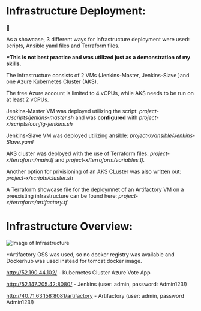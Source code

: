 # Infrastructure Deployment:
:rocket:

As a showcase, 3 different ways for Infrastructure deployment were used: scripts, Ansible yaml files and Terraform files.

**\*This is not best practice and was utilized just as a demonstration of my skills.**

The infrastructure consists of 2 VMs (Jenkins-Master, Jenkins-Slave )and one Azure Kubernetes Cluster (AKS).

The free Azure account is limited to 4 vCPUs, while AKS needs to be run on at least 2 vCPUs.

Jenkins-Master VM was deployed utilizing the script: *project-x/scripts/jenkins-master.sh* and was **configured** with *project-x/scripts/config-jenkins.sh*

Jenkins-Slave VM was deployed utilizing ansible: *project-x/ansible/Jenkins-Slave.yaml*

AKS cluster was deployed with the use of Terraform files: *project-x/terraform/main.tf* and *project-x/terraform/variables.tf.*

Another option for privisioning of an AKS CLuster was also written out: *project-x/scripts/cluster.sh*

A Terraform showcase file for the deploymnet of an Artifactory VM on a preexisting infrastructure can be found here: *project-x/terraform/artifactory.tf*

# Infrastructure Overview:

![Image of Infrastructure](https://i.ibb.co/Ld8Vbz7/Screenshot-2020-09-23-212008.png)


\*Artifactory OSS was used, so no docker registry was available and Dockerhub was used instead for tomcat docker image.

http://52.190.44.102/ - Kubernetes Cluster Azure Vote App

http://52.147.205.42:8080/ - Jenkins (user: admin, password: Admin123!)

http://40.71.63.158:8081/artifactory - Artifactory (user: admin, password Admin123!)






